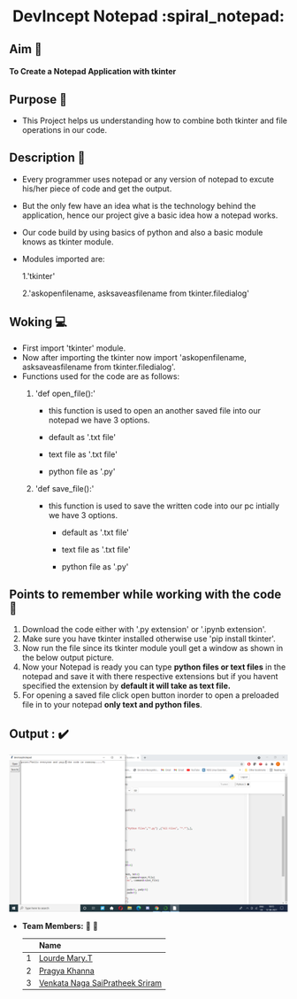 <h1 align="center"> DevIncept Notepad :spiral_notepad: </h1>

## Aim :dart:

#### To Create a Notepad Application with tkinter

## Purpose :thinking:

- This Project helps us understanding how to combine both tkinter and file operations in our code.

## Description :bookmark_tabs:

- Every programmer uses notepad or any version of notepad to excute his/her piece of code and get the output.

- But the only few have an idea what is the technology behind the application, hence our project give a basic idea how a notepad works.

- Our code build by using basics of python and also a basic module knows as tkinter module.


- Modules imported are:
     
     1.'tkinter' 
    
     2.'askopenfilename, asksaveasfilename from tkinter.filedialog'

## Woking :computer:

- First import 'tkinter' module.
- Now after importing the tkinter now import 'askopenfilename, asksaveasfilename from tkinter.filedialog'.
- Functions used for the code are as follows:
    1. 'def open_file():'
       
        - this function is used to open an another saved file into our notepad we have 3 options.
         
         - default as '.txt file'
         
         - text file as '.txt file'
         
         - python file as '.py'
    
    2. 'def save_file():'
       
       - this function is used to save the written code into our pc intially we have 3 options.
        
         - default as '.txt file'
        
         - text file as '.txt file'
        
         - python file as '.py'
        

## Points to remember while working with the code :bookmark:

1. Download the code either with '.py extension' or '.ipynb extension'.
2. Make sure you have tkinter installed otherwise use 'pip install tkinter'.
3. Now run the file since its tkinter module youll get a window as shown in the below output picture.
4. Now your Notepad is ready you can type **python files or text files** in the notepad and save it with there respective extensions but if you havent specified the extension by **default it will take as text file.**
5. For opening a saved file click open button inorder to open a preloaded file in to your notepad **only text and python files**.

## Output : :heavy_check_mark:

![notepad.jpg](images/notepad.JPG)


- **Team Members:** 👧 👦

     ||Name|
     |-|-|
     |1|[Lourde Mary.T]()|
     |2|[Pragya Khanna]()|
     |3|[Venkata Naga SaiPratheek Sriram]()|
